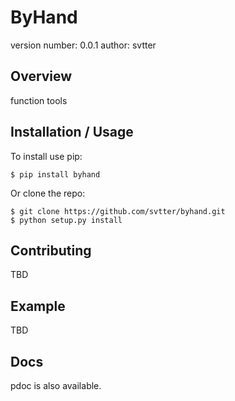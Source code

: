 ByHand
===============================

version number: 0.0.1
author: svtter

Overview
--------

function tools

Installation / Usage
--------------------

To install use pip:

    $ pip install byhand


Or clone the repo:

    $ git clone https://github.com/svtter/byhand.git
    $ python setup.py install
    
Contributing
------------

TBD

Example
-------

TBD


Docs
-------

pdoc is also available.
